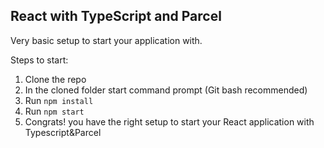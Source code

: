 ## **React with TypeScript and Parcel**

Very basic setup to start your application with.

Steps to start:

1. Clone the repo
2. In the cloned folder start command prompt (Git bash recommended)
3. Run `npm install`
4. Run `npm start`
5. Congrats! you have the right setup to start your React application with Typescript&Parcel
